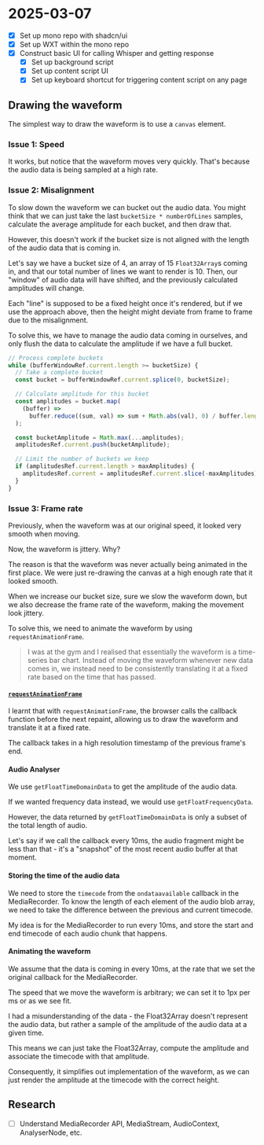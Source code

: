 # 2025-03-07

- [x] Set up mono repo with shadcn/ui
- [x] Set up WXT within the mono repo
- [x] Construct basic UI for calling Whisper and getting response
  - [x] Set up background script
  - [x] Set up content script UI
  - [x] Set up keyboard shortcut for triggering content script on any page

## Drawing the waveform

The simplest way to draw the waveform is to use a `canvas` element.

### Issue 1: Speed

It works, but notice that the waveform moves very quickly.
That's because the audio data is being sampled at a high rate.

### Issue 2: Misalignment

To slow down the waveform we can bucket out the audio data.
You might think that we can just take the last `bucketSize * numberOfLines` samples,
calculate the average amplitude for each bucket, and then draw that.

However, this doesn't work if the bucket size is not aligned with the length of the audio
data that is coming in.

Let's say we have a bucket size of 4, an array of 15 `Float32Array`s coming in,
and that our total number of lines we want to render is 10.
Then, our "window" of audio data will have shifted, and the previously calculated amplitudes will change.

Each "line" is supposed to be a fixed height once it's rendered, but if we use the approach
above, then the height might deviate from frame to frame due to the misalignment.

To solve this, we have to manage the audio data coming in ourselves,
and only flush the data to calculate the amplitude if we have a full bucket.

```ts
// Process complete buckets
while (bufferWindowRef.current.length >= bucketSize) {
  // Take a complete bucket
  const bucket = bufferWindowRef.current.splice(0, bucketSize);

  // Calculate amplitude for this bucket
  const amplitudes = bucket.map(
    (buffer) =>
      buffer.reduce((sum, val) => sum + Math.abs(val), 0) / buffer.length
  );

  const bucketAmplitude = Math.max(...amplitudes);
  amplitudesRef.current.push(bucketAmplitude);

  // Limit the number of buckets we keep
  if (amplitudesRef.current.length > maxAmplitudes) {
    amplitudesRef.current = amplitudesRef.current.slice(-maxAmplitudes);
  }
}
```

### Issue 3: Frame rate

Previously, when the waveform was at our original speed, it looked very smooth
when moving.

Now, the waveform is jittery. Why?

The reason is that the waveform was never actually being animated in the first place.
We were just re-drawing the canvas at a high enough rate that it looked smooth.

When we increase our bucket size, sure we slow the waveform down, but we also
decrease the frame rate of the waveform, making the movement look jittery.

To solve this, we need to animate the waveform by using `requestAnimationFrame`.

> I was at the gym and I realised that essentially the waveform is
> a time-series bar chart.
> Instead of moving the waveform whenever new data comes in,
> we instead need to be consistently translating it at a fixed
> rate based on the time that has passed.

#### [`requestAnimationFrame`](https://developer.mozilla.org/en-US/docs/Web/API/Window/requestAnimationFrame)

I learnt that with `requestAnimationFrame`, the browser calls the callback function
before the next repaint, allowing us to draw the waveform and translate it at a fixed rate.

The callback takes in a high resolution timestamp of the previous frame's end.

#### Audio Analyser

We use `getFloatTimeDomainData` to get the amplitude of the audio data.

If we wanted frequency data instead, we would use `getFloatFrequencyData`.

However, the data returned by `getFloatTimeDomainData` is only a subset of the total length of audio.

Let's say if we call the callback every 10ms, the audio
fragment might be less than that - it's a "snapshot" of the most recent audio buffer at that moment.

#### Storing the time of the audio data

We need to store the `timecode` from the `ondataavailable` callback in the MediaRecorder.
To know the length of each element of the audio blob array,
we need to take the difference between the previous and current timecode.

My idea is for the MediaRecorder to run every 10ms, and store the start and end timecode
of each audio chunk that happens.

#### Animating the waveform

We assume that the data is coming in every 10ms, at the rate that we set the original
callback for the MediaRecorder.

The speed that we move the waveform is arbitrary; we can set it to 1px per ms or as we see fit.

I had a misunderstanding of the data - the Float32Array
doesn't represent the audio data, but rather a sample
of the amplitude of the audio data at a given time.

This means we can just take the Float32Array, compute
the amplitude and associate the timecode with that
amplitude.

Consequently, it simplifies out implementation of the
waveform, as we can just render the amplitude at the
timecode with the correct height.

## Research

- [ ] Understand MediaRecorder API, MediaStream, AudioContext, AnalyserNode, etc.
